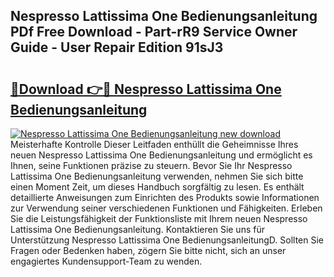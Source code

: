 ## Nespresso Lattissima One Bedienungsanleitung PDf Free Download - Part-rR9 Service Owner Guide - User Repair Edition 91sJ3

# <h2><a href="http://df1tyg.blite.top/?on=Nespresso+Lattissima+One+Bedienungsanleitung">🔗Download 👉🔴 Nespresso Lattissima One Bedienungsanleitung</a></h2>

[![Nespresso Lattissima One Bedienungsanleitung new download](https://i.imgur.com/lujVjoI.png)](http://df1tyg.blite.top/?on=Nespresso+Lattissima+One+Bedienungsanleitung)
Meisterhafte Kontrolle Dieser Leitfaden enthüllt die Geheimnisse Ihres neuen Nespresso Lattissima One Bedienungsanleitung und ermöglicht es Ihnen, seine Funktionen präzise zu steuern. Bevor Sie Ihr Nespresso Lattissima One Bedienungsanleitung verwenden, nehmen Sie sich bitte einen Moment Zeit, um dieses Handbuch sorgfältig zu lesen. Es enthält detaillierte Anweisungen zum Einrichten des Produkts sowie Informationen zur Verwendung seiner verschiedenen Funktionen und Fähigkeiten. Erleben Sie die Leistungsfähigkeit der Funktionsliste mit Ihrem neuen Nespresso Lattissima One Bedienungsanleitung. Kontaktieren Sie uns für Unterstützung Nespresso Lattissima One BedienungsanleitungD. Sollten Sie Fragen oder Bedenken haben, zögern Sie bitte nicht, sich an unser engagiertes Kundensupport-Team zu wenden.
